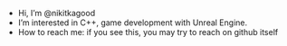 - Hi, I’m @nikitkagood
- I’m interested in C++, game development with Unreal Engine.
- How to reach me: if you see this, you may try to reach on github itself

<!---
nikitkagood/nikitkagood is a ✨ special ✨ repository because its `README.md` (this file) appears on your GitHub profile.
You can click the Preview link to take a look at your changes.
--->
